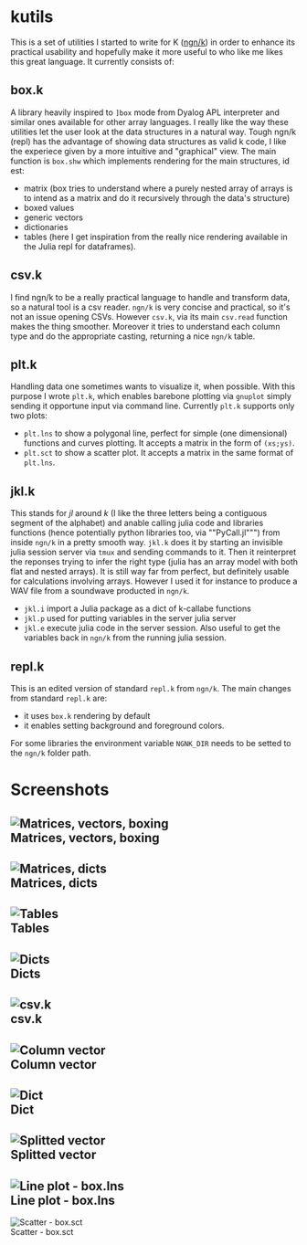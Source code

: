 # kutils
This is a set of utilities I started to write for K ([ngn/k](https://codeberg.org/ngn/kgit)) in order to enhance its practical usability and hopefully make it more useful to who like me likes this great language. It currently consists of:

## box.k
A library heavily inspired to ```]box``` mode from Dyalog APL interpreter and similar ones available for other array languages. I really like the way these utilities let the user look at the data structures in a natural way. Tough ngn/k (repl) has the advantage of showing data structures as valid k code, I like the experiece given by a more intuitive and "graphical" view. The main function is ```box.shw``` which implements rendering for the main structures, id est:
- matrix (box tries to understand where a purely nested array of arrays is to intend as a matrix and do it recursively through the data's structure)
- boxed values
- generic vectors
- dictionaries
- tables (here I get inspiration from the really nice rendering available in the Julia repl for dataframes).

## csv.k
I find ngn/k to be a really practical language to handle and transform data, so a natural tool is a csv reader. ```ngn/k``` is very concise and practical, so it's not an issue opening CSVs. However ```csv.k```, via its main ```csv.read``` function makes the thing smoother. Moreover it tries to understand each column type and do the appropriate casting, returning a nice ```ngn/k``` table.

## plt.k
Handling data one sometimes wants to visualize it, when possible. With this purpose I wrote ```plt.k```, which enables barebone plotting via ```gnuplot``` simply sending it opportune input via command line. Currently ```plt.k``` supports only two plots:
- ```plt.lns``` to show a polygonal line, perfect for simple (one dimensional) functions and curves plotting. It accepts a matrix in the form of ```(xs;ys)```.
- ```plt.sct``` to show a scatter plot. It accepts a matrix in the same format of ```plt.lns```.

## jkl.k
This stands for _jl_ around _k_ (I like the three letters being a contiguous segment of the alphabet) and anable calling julia code and libraries functions (hence potentially python libraries too, via ""PyCall.jl""") from inside ```ngn/k``` in a pretty smooth way. ```jkl.k``` does it by starting an invisible julia session server via ```tmux``` and sending commands to it. Then it reinterpret
the reponses trying to infer the right type (julia has an array model with both flat and nested arrays).
It is still way far from perfect, but definitely usable for calculations involving arrays. However I used it for instance to produce a WAV file from a soundwave producted in ```ngn/k```.
- ```jkl.i``` import a Julia package as a dict of k-callabe functions
- ```jkl.p``` used for putting variables in the server julia server
- ```jkl.e``` execute julia code in the server session. Also useful to get the variables back in ```ngn/k``` from the running julia session.

## repl.k
This is an edited version of standard ```repl.k``` from ```ngn/k```. The main changes from standard ```repl.k``` are:
- it uses ```box.k``` rendering by default
- it enables setting background and foreground colors.

For some libraries the environment variable ```NGNK_DIR``` needs to be setted to the ```ngn/k``` folder path.

# Screenshots
![Matrices, vectors, boxing](imgs/A.png)
<br>
Matrices, vectors, boxing
---
![Matrices, dicts](imgs/B.png)
<br>
Matrices, dicts
---
![Tables](imgs/B1.png)
<br>
Tables
---
![Dicts](imgs/C.png)
<br>
Dicts
---
![csv.k](imgs/iris1.png)
<br>
csv.k
---
![Column vector](imgs/iris2.png)
<br>
Column vector
---
![Dict](imgs/iris3.png)
<br>
Dict
---
![Splitted vector](imgs/iris4.png)
<br>
Splitted vector
---
![Line plot - box.lns](imgs/lns.png)
<br>
Line plot - box.lns
---
![Scatter - box.sct](imgs/sct.png)
<br>
Scatter - box.sct